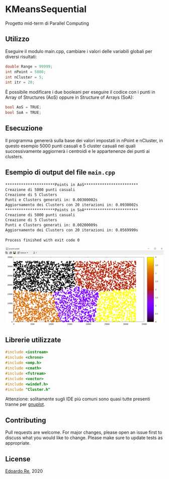# KMeansSequential
Progetto mid-term di Parallel Computing 

## Utilizzo
Eseguire il modulo main.cpp, cambiare i valori delle variabili globali per diversi risultati:
```c++
double Range = 99999;
int nPoint = 5000;
int nCluster = 5;
int itr = 20;
```
È possibile modificare i due booleani per eseguire il codice con i punti in Array of Structures (AoS) oppure in Structure of Arrays (SoA):
```c++
bool AoS = TRUE;
bool SoA = TRUE;
```

## Esecuzione
Il programma genererà sulla base dei valori impostati in nPoint e nCluster, in questo esempio 5000 punti casuali e 5 cluster casuali nei quali successivamente aggiornerà i centroidi e le appartenenze dei punti ai clusters.



## Esempio di output del file ```main.cpp```
```
**********************Points in AoS************************
Creazione di 5000 punti casuali
Creazione di 5 Clusters
Punti e Clusters generati in: 0.00300002s
Aggiornamento dei Clusters con 20 iterazioni in: 0.0930002s
**********************Points in SoA************************
Creazione di 5000 punti casuali
Creazione di 5 Clusters
Punti e Clusters generati in: 0.00200009s
Aggiornamento dei Clusters con 20 iterazioni in: 0.0569999s

Process finished with exit code 0
```

![gnuplot results](https://github.com/edoardore/KMeansSequential/blob/master/gnuplot.PNG)


## Librerie utilizzate
```c++
#include <iostream>
#include <chrono>
#include <omp.h>
#include <cmath>
#include <fstream>
#include <vector>
#include <windef.h>
#include "Cluster.h"
```
Attenzione: solitamente sugli IDE più comuni sono quasi tutte presenti tranne per [gnuplot](http://www.gnuplot.info/download.html).

## Contributing
Pull requests are welcome. For major changes, please open an issue first to discuss what you would like to change.
Please make sure to update tests as appropriate.


## License
[Edoardo Re](https://github.com/edoardore), 2020
